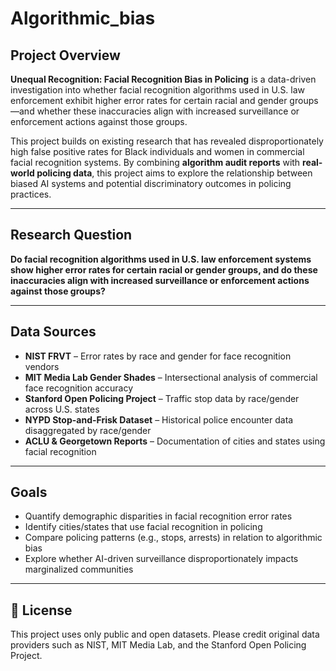 # Algorithmic_bias
## Project Overview

**Unequal Recognition: Facial Recognition Bias in Policing** is a data-driven investigation into whether facial recognition algorithms used in U.S. law enforcement exhibit higher error rates for certain racial and gender groups—and whether these inaccuracies align with increased surveillance or enforcement actions against those groups.

This project builds on existing research that has revealed disproportionately high false positive rates for Black individuals and women in commercial facial recognition systems. By combining **algorithm audit reports** with **real-world policing data**, this project aims to explore the relationship between biased AI systems and potential discriminatory outcomes in policing practices.

---

## Research Question

**Do facial recognition algorithms used in U.S. law enforcement systems show higher error rates for certain racial or gender groups, and do these inaccuracies align with increased surveillance or enforcement actions against those groups?**

---

## Data Sources

- **NIST FRVT** – Error rates by race and gender for face recognition vendors  
- **MIT Media Lab Gender Shades** – Intersectional analysis of commercial face recognition accuracy  
- **Stanford Open Policing Project** – Traffic stop data by race/gender across U.S. states  
- **NYPD Stop-and-Frisk Dataset** – Historical police encounter data disaggregated by race/gender  
- **ACLU & Georgetown Reports** – Documentation of cities and states using facial recognition  

---

## Goals

- Quantify demographic disparities in facial recognition error rates  
- Identify cities/states that use facial recognition in policing  
- Compare policing patterns (e.g., stops, arrests) in relation to algorithmic bias  
- Explore whether AI-driven surveillance disproportionately impacts marginalized communities

---

## 📌 License

This project uses only public and open datasets. Please credit original data providers such as NIST, MIT Media Lab, and the Stanford Open Policing Project.
